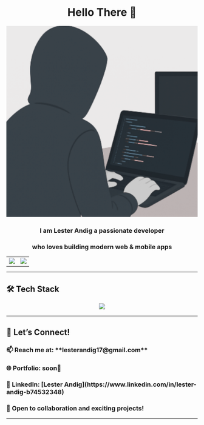 <h1 align="center">Hello There 👋</h1>

<p align="center">
  <img src="./assets/rndll-hero-image.png" alt="rndll-hero-img" width="600"/>
</p>

<h3 align="center">I am Lester Andig a passionate developer</h3>
<h3 align="center">who loves building modern web & mobile apps</h3>

<table align="center" border="0" cellspacing="0" cellpadding="0">
  <tr>
    <td>
      <img src="https://github-readme-stats.vercel.app/api?username=RANDAAAALL&show_icons=true&theme=dark" height="180"/>
    </td>
    <td>
      <img src="https://github-readme-streak-stats.herokuapp.com/?user=RANDAAAALL&theme=dark" height="180"/>
    </td>
  </tr>
</table>

---

## 🛠️ Tech Stack

<p align="center">
  <img src="https://skillicons.dev/icons?i=html,css,js,ts,react,nextjs,nodejs,express,bun,java,tailwind,git,github,prisma,firebase,mysql" />
</p>

---

## 🌟 Let’s Connect!

<h3>📫 Reach me at: **lesterandig17@gmail.com** </h3>
<h3>🌐 Portfolio: soon👀 </h3>
<h3>🔗 LinkedIn: [Lester Andig](https://www.linkedin.com/in/lester-andig-b74532348)  </h3>
<h3>💬 Open to collaboration and exciting projects!</h3>

---
